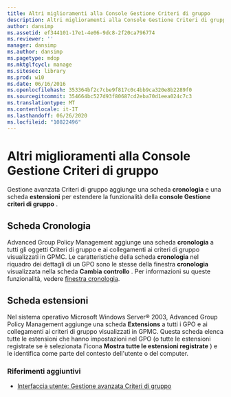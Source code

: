 ```yaml
---
title: Altri miglioramenti alla Console Gestione Criteri di gruppo
description: Altri miglioramenti alla Console Gestione Criteri di gruppo
author: dansimp
ms.assetid: ef344101-17e1-4e06-9dc8-2f20ca796774
ms.reviewer: ''
manager: dansimp
ms.author: dansimp
ms.pagetype: mdop
ms.mktglfcycl: manage
ms.sitesec: library
ms.prod: w10
ms.date: 06/16/2016
ms.openlocfilehash: 353364bf2c7cbe9f817c0c4bb9ca320e8b2289f0
ms.sourcegitcommit: 354664bc527d93f80687cd2eba70d1eea024c7c3
ms.translationtype: MT
ms.contentlocale: it-IT
ms.lasthandoff: 06/26/2020
ms.locfileid: "10822496"
---
```

# Altri miglioramenti alla Console Gestione Criteri di gruppo


Gestione avanzata Criteri di gruppo aggiunge una scheda **cronologia** e una scheda **estensioni** per estendere la funzionalità della **console Gestione criteri di gruppo** .

## Scheda Cronologia


Advanced Group Policy Management aggiunge una scheda **cronologia** a tutti gli oggetti Criteri di gruppo e ai collegamenti ai criteri di gruppo visualizzati in GPMC. Le caratteristiche della scheda **cronologia** nel riquadro dei dettagli di un GPO sono le stesse della finestra **cronologia** visualizzata nella scheda **Cambia controllo** . Per informazioni su queste funzionalità, vedere [finestra cronologia](history-window.md).

## Scheda estensioni


Nel sistema operativo Microsoft Windows Server® 2003, Advanced Group Policy Management aggiunge una scheda **Extensions** a tutti i GPO e ai collegamenti ai criteri di gruppo visualizzati in GPMC. Questa scheda elenca tutte le estensioni che hanno impostazioni nel GPO (o tutte le estensioni registrate se è selezionata l'icona **Mostra tutte le estensioni registrate** ) e le identifica come parte del contesto dell'utente o del computer.

### Riferimenti aggiuntivi

-   [Interfaccia utente: Gestione avanzata Criteri di gruppo](user-interface-advanced-group-policy-management.md)

 

 






